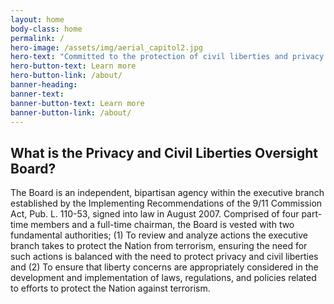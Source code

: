```yaml
---
layout: home
body-class: home
permalink: /
hero-image: /assets/img/aerial_capitol2.jpg
hero-text: "Committed to the protection of civil liberties and privacy in the nation's efforts against terrorism."
hero-button-text: Learn more
hero-button-link: /about/
banner-heading:
banner-text:
banner-button-text: Learn more
banner-button-link: /about/
---
```

## What is the Privacy and Civil Liberties Oversight Board?
The Board is an independent, bipartisan agency within the executive branch established by the Implementing Recommendations of the 9/11 Commission Act, Pub. L. 110-53, signed into law in August 2007. Comprised of four part-time members and a full-time chairman, the Board is vested with two fundamental authorities; (1) To review and analyze actions the executive branch takes to protect the Nation from terrorism, ensuring the need for such actions is balanced with the need to protect privacy and civil liberties and (2) To ensure that liberty concerns are appropriately considered in the development and implementation of laws, regulations, and policies related to efforts to protect the Nation against terrorism.
